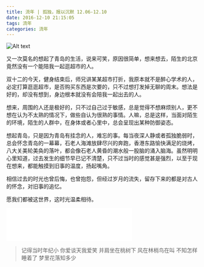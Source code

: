 ```yaml
---
title: 流年 | 孤独，报以沉默 12.06-12.10
date: 2016-12-10 21:15:05
tags: 流年
categories: 流年
---
```


![Alt text](/assets/images/diary-1210.jpg)

又一次莫名的想起了青岛的生活，说来可笑，原因很简单，想来想去，陌生的北京竟然没有一个能陪我一起逛超市的人。


双十二的今天，健身结束后，师兄讲某某超市打折，我原本就不是醉心学术的人，必定打算逛逛超市，是否购买东西是次要的，只不过想打发掉无聊的周末。想法是好的，却没有想到，身边根本就没有会陪我一起出去的人。

<!-- more -->

想来，周围的人还是极好的，只不过自己过于敏感，总是觉得不想麻烦别人，更不想在认为不太熟的情况下，做些自认为很熟的事情。人嘛，总是这样，当面对陌生的环境，陌生的人群中，在身体或者心里中，总会呈现出某种防御姿态。

想起青岛，只是因为青岛有挂念的人，难忘的事。每当夜深人静或者孤独脆弱时，总会怀念青岛的一幕幕，石老人海滩放肆尽兴的奔跑，香港东路愉快满足的烧烤，八大关美轮美奂的落叶，都会像石老人黄昏的潮水般一股脑的涌入脑海。虽然明明心里知道，过去发生的细节早已记不清楚，只不过当时的感觉甚是强烈，以至于现在想来，都能触摸到旧事的温度，扬起嘴角。

相信过去的时光也曾后悔，也曾抱怨，但经过岁月的流失，留存下来的都是对古人的怀念，对旧事的追忆。

愿我们都被这世界，这时光温柔相待。

<iframe frameborder="no" border="0" marginwidth="0" marginheight="0" width=330 height=86 src="//music.163.com/outchain/player?type=2&id=414611092&auto=0&height=66"></iframe>

> 记得当时年纪小  你爱谈天我爱笑
> 并肩坐在桃树下  风在林梢鸟在叫
> 不知怎样睡着了  梦里花落知多少